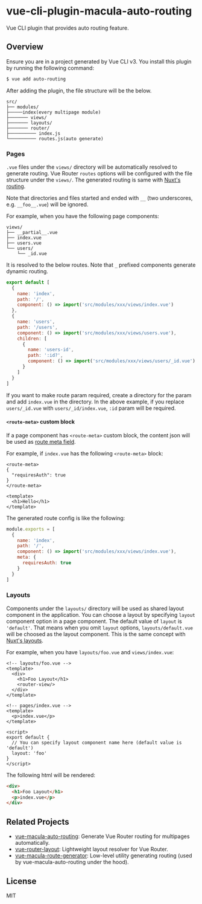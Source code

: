 # vue-cli-plugin-macula-auto-routing

Vue CLI plugin that provides auto routing feature.

## Overview

Ensure you are in a project generated by Vue CLI v3. You install this plugin by running the following command:

```bash
$ vue add auto-routing
```

After adding the plugin, the file structure will be the below.

```
src/
├── modules/
├─────index(every multipage module)
├─────── views/
├─────── layouts/
├─────── router/
├────────── index.js
└────────── routes.js(auto generate)
```

### Pages

`.vue` files under the `views/` directory will be automatically resolved to generate routing. Vue Router `routes` options will be configured with the file structure under the `views/`. The generated routing is same with [Nuxt's routing](https://nuxtjs.org/guide/routing).

Note that directories and files started and ended with `__` (two underscores, e.g. `__foo__.vue`) will be ignored.

For example, when you have the following page components:

```
views/
├── __partial__.vue
├── index.vue
├── users.vue
└── users/
    └── _id.vue
```

It is resolved to the below routes. Note that `_` prefixed components generate dynamic routing.

```js
export default [
  {
    name: 'index',
    path: '/',
    component: () => import('src/modules/xxx/views/index.vue')
  },
  {
    name: 'users',
    path: '/users',
    component: () => import('src/modules/xxx/views/users.vue'),
    children: [
      {
        name: 'users-id',
        path: ':id?',
        component: () => import('src/modules/xxx/views/users/_id.vue')
      }
    ]
  }
]
```

If you want to make route param required, create a directory for the param and add `index.vue` in the directory. In the above example, if you replace `users/_id.vue` with `users/_id/index.vue`, `:id` param will be required.

#### `<route-meta>` custom block

If a page component has `<route-meta>` custom block, the content json will be used as [route meta field](https://router.vuejs.org/guide/advanced/meta.html).

For example, if `index.vue` has the following `<route-meta>` block:

```vue
<route-meta>
{
  "requiresAuth": true
}
</route-meta>

<template>
  <h1>Hello</h1>
</template>
```

The generated route config is like the following:

```js
module.exports = [
  {
    name: 'index',
    path: '/',
    component: () => import('src/modules/xxx/views/index.vue'),
    meta: {
      requiresAuth: true
    }
  }
]
```

### Layouts

Components under the `layouts/` directory will be used as shared layout component in the application. You can choose a layout by specifying `layout` component option in a page component. The default value of `layout` is `'default'`. That means when you omit `layout` options, `layouts/default.vue` will be choosed as the layout component. This is the same concept with [Nuxt's layouts](https://nuxtjs.org/guide/views#layouts).

For example, when you have `layouts/foo.vue` and `views/index.vue`:

```vue
<!-- layouts/foo.vue -->
<template>
  <div>
    <h1>Foo Layout</h1>
    <router-view/>
  </div>
</template>
```

```vue
<!-- pages/index.vue -->
<template>
  <p>index.vue</p>
</template>

<script>
export default {
  // You can specify layout component name here (default value is 'default')
  layout: 'foo'
}
</script>
```

The following html will be rendered:

```html
<div>
  <h1>Foo Layout</h1>
  <p>index.vue</p>
</div>
```

## Related Projects
* [vue-macula-auto-routing](https://github.com/macula-projects/vue-macula-auto-routing): Generate Vue Router routing  for multipages automatically.
* [vue-router-layout](https://github.com/ktsn/vue-router-layout): Lightweight layout resolver for Vue Router.
* [vue-macula-route-generator](https://github.com/macula-projects/vue-macula-route-generator): Low-level utility generating routing (used by vue-macula-auto-routing under the hood).

## License

MIT
